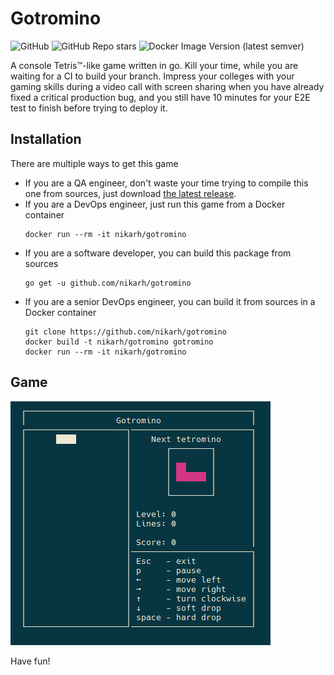 # Gotromino

![GitHub](https://img.shields.io/github/license/nikarh/gotromino)
![GitHub Repo stars](https://img.shields.io/github/stars/nikarh/gotromino)
![Docker Image Version (latest semver)](https://img.shields.io/docker/v/nikarh/gotromino)


A console Tetris™-like game written in go.
Kill your time, while you are waiting for a CI to build your branch.
Impress your colleges with your gaming skills during a video call with screen sharing
when you have already fixed a critical production bug, and you still have 10 minutes
for your E2E test to finish before trying to deploy it.


## Installation
There are multiple ways to get this game
- If you are a QA engineer, don't waste your time trying to compile this one from sources, just download [the latest release](https://github.com/nikarh/gotromino/releases/latest).
- If you are a DevOps engineer, just run this game from a Docker container
  ```shell
  docker run --rm -it nikarh/gotromino
  ```
- If you are a software developer, you can build this package from sources
  ```shell
  go get -u github.com/nikarh/gotromino
  ```
- If you are a senior DevOps engineer, you can build it from sources in a Docker container
  ```
  git clone https://github.com/nikarh/gotromino
  docker build -t nikarh/gotromino gotromino
  docker run --rm -it nikarh/gotromino
  ```

## Game
![Gameplay](https://github.com/nikarh/gotromino/blob/master/game.gif?raw=true)

Have fun!
